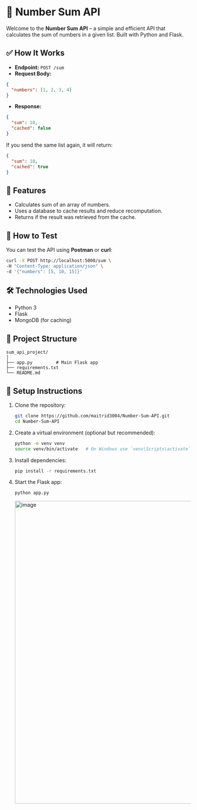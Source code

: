 # 🔢 Number Sum API

Welcome to the **Number Sum API** – a simple and efficient API that calculates the sum of numbers in a given list. Built with Python and Flask.

## ✅ How It Works

- **Endpoint:** `POST /sum`
- **Request Body:**

```json
{
  "numbers": [1, 2, 3, 4]
}
````

* **Response:**

```json
{
  "sum": 10,
  "cached": false
}
```

If you send the same list again, it will return:

```json
{
  "sum": 10,
  "cached": true
}
```

## 🚀 Features

* Calculates sum of an array of numbers.
* Uses a database to cache results and reduce recomputation.
* Returns if the result was retrieved from the cache.

## 🧪 How to Test

You can test the API using **Postman** or **curl**:

```bash
curl -X POST http://localhost:5000/sum \
-H "Content-Type: application/json" \
-d '{"numbers": [5, 10, 15]}'
```

## 🛠 Technologies Used

* Python 3
* Flask
* MongoDB (for caching)

## 📂 Project Structure

```
sum_api_project/
│
├── app.py         # Main Flask app
├── requirements.txt
└── README.md
```

## 📌 Setup Instructions

1. Clone the repository:

   ```bash
   git clone https://github.com/maitrid3004/Number-Sum-API.git
   cd Number-Sum-API
   ```

2. Create a virtual environment (optional but recommended):

   ```bash
   python -m venv venv
   source venv/bin/activate   # On Windows use `venv\Scripts\activate`
   ```

3. Install dependencies:

   ```bash
   pip install -r requirements.txt
   ```

4. Start the Flask app:

   ```bash
   python app.py
   ```

   <img width="1698" height="823" alt="image" src="https://github.com/user-attachments/assets/5189fbd1-fe47-4623-89e6-d138e63acb63" />



